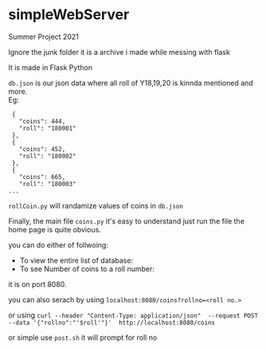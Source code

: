 # simpleWebServer
Summer Project 2021

Ignore the junk folder it is a archive i made while messing with flask

It is made in Flask Python

`db.json` is our json data where all roll of Y18,19,20 is kinnda mentioned and more.  
Eg:
 ```[
  {
    "coins": 444, 
    "roll": "180001"
  }, 
  {
    "coins": 452, 
    "roll": "180002"
  }, 
  {
    "coins": 665, 
    "roll": "180003"
... 
```

`rollCoin.py` will randamize values of coins in `db.json`

Finally, the main file `coins.py` it's easy to understand just run the file the home page is quite obvious.  

you can do either of follwoing:  
- To view the entire list of database:
- To see Number of coins to a roll number:

it is on port 8080.

you can also serach by using `localhost:8080/coins?rollno=<roll no.>`  

or using `curl --header "Content-Type: application/json"  --request POST  --data '{"rollno":"'$roll'"}'  http://localhost:8080/coins`

or simple use `post.sh` it will prompt for roll no
